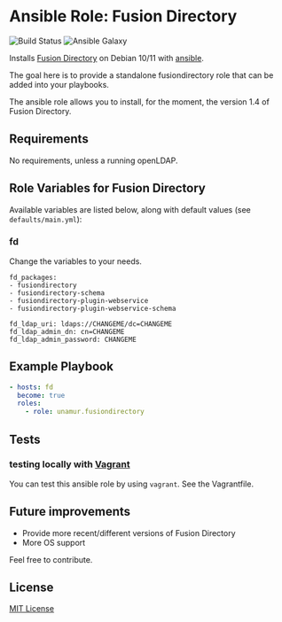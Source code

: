 # Ansible Role: Fusion Directory

![Build Status](https://github.com/UNamur-SIU/ansible-role-fusiondirectory/actions/workflows/ci.yml/badge.svg)
![Ansible Galaxy](https://galaxy.ansible.com/UNamur-SIU/fusiondirectory/)

Installs [Fusion Directory](https://fusiondirectory-user-manual.readthedocs.io) on Debian 10/11 with [ansible](http://www.ansible.com/home).

The goal here is to provide a standalone fusiondirectory role that can be added into your playbooks.

The ansible role allows you to install, for the moment, the version 1.4 of Fusion Directory.

## Requirements

No requirements, unless a running openLDAP.

## Role Variables for Fusion Directory

Available variables are listed below, along with default values (see `defaults/main.yml`):

### fd

Change the variables to your needs.

	fd_packages:
	- fusiondirectory
	- fusiondirectory-schema
	- fusiondirectory-plugin-webservice
	- fusiondirectory-plugin-webservice-schema

	fd_ldap_uri: ldaps://CHANGEME/dc=CHANGEME
	fd_ldap_admin_dn: cn=CHANGEME
	fd_ldap_admin_password: CHANGEME

## Example Playbook

```yaml
- hosts: fd
  become: true
  roles:
    - role: unamur.fusiondirectory
```

## Tests

### testing locally with [Vagrant](https://www.vagrantup.com/)

You can test this ansible role by using `vagrant`. See the Vagrantfile.

## Future improvements

*  Provide more recent/different versions of Fusion Directory
*  More OS support

Feel free to contribute.

## License

[MIT License](LICENSE)
